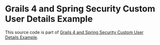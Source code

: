 # Grails 4 and Spring Security Custom User Details Example

This source code is part of [Grails 4 and Spring Security Custom User Details Example]().
